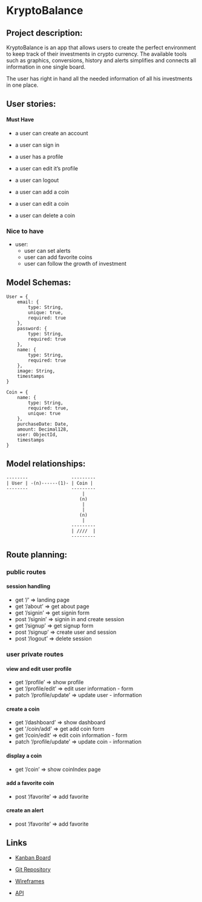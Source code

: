 #  KryptoBalance

## Project description:

KryptoBalance is an app that allows users to create the perfect environment to keep track of their investments in crypto currency. The available tools such as graphics, conversions, history and alerts simplifies and connects all information in one single board.
 
The user has right in hand all the needed information of all his investments in one place. 

## User stories:

#### Must Have
- a user can create an account 
- a user can sign in
- a user has a profile
- a user can edit it’s profile
- a user can logout

- a user can add a coin
- a user can edit a coin
- a user can delete a coin


### Nice to have

- user: 
  - user can set alerts
  - user can add favorite coins
  - user can follow the growth of investment
  
  
## Model Schemas:

``` 
User = {
    email: {
        type: String,
        unique: true,
        required: true
    },
    password: {
        type: String,
        required: true
    },
    name: {
        type: String, 
        required: true
    },
    image: String,
    timestamps
} 
``` 

``` 
Coin = {
    name: {
        type: String,
        required: true,
        unique: true
    },
    purchaseDate: Date,
    amount: Decimal128,
    user: ObjectId,
    timestamps
}
``` 


	
## Model relationships:

```
--------                ---------
| User | -(n)------(1)- | Coin |
--------                --------- 
                            |
                           (n)
                            |
                            |
                           (n)
                            | 
                        ---------
                        | ////  |
                        ---------
```

## Route planning:

### public routes

#### session handling
-  get ‘/’ => landing page
-  get ‘/about’ => get about page
-  get ‘/signin’ => get signin form
-  post ‘/signin’ => signin in and create session
-  get ‘/signup’ => get signup form
-  post ‘/signup’ => create user and session
-  post ‘/logout’ => delete session

### user private routes

#### view and edit user profile

- get ‘/profile’ => show profile
- get ‘/profile/edit’ => edit user information - form 
- patch ‘/profile/update’ => update user - information

#### create a coin

- get ‘/dashboard’ => show dashboard
- get '/coin/add' => get add coin form
- get ‘/coin/edit’ => edit coin information - form 
- patch ‘/profile/update’ => update coin - information

#### display a coin

- get ‘/coin’ => show coinIndex page


#### add a favorite coin

- post ‘/favorite’ => add favorite


#### create an alert

- post ‘/favorite’ => add favorite


## Links

- [Kanban Board](https://trello.com/b/NGUWZUic/kryptobalance)

- [Git Repository](https://github.com/rebecaconte/kryptobalance-client)

- [Wireframes](https://whimsical.com/DdCYUuCuSbtVSXuxmh8aci)

- [API](https://www.coingecko.com/en/api)

